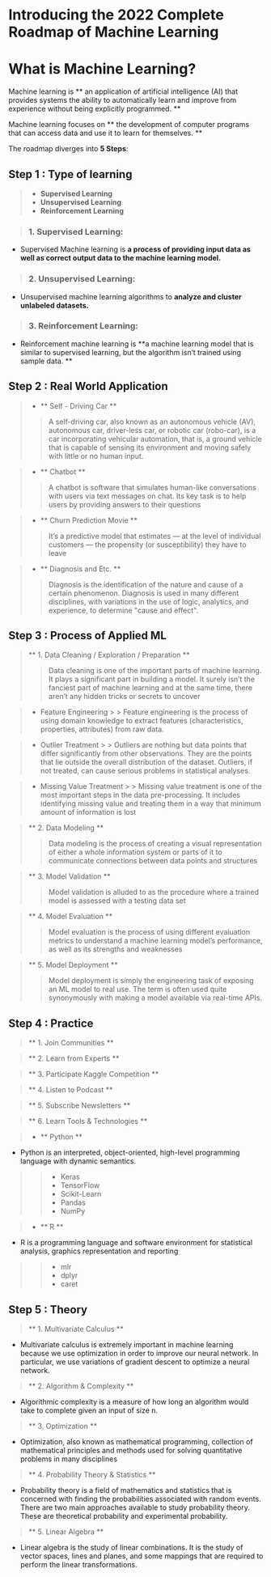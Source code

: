 # Introducing the 2022 Complete Roadmap of Machine Learning

# What is Machine Learning? 

Machine learning is ** an application of artificial intelligence (AI) that provides systems the ability to automatically learn and improve from experience without being explicitly programmed. **

Machine learning focuses on ** the development of computer programs that can access data and use it to learn for themselves. **

The roadmap diverges into **5 Steps**:

## Step 1 : Type of learning

> - **Supervised Learning**
> - **Unsupervised Learning**
> - **Reinforcement Learning**

> ### 1. Supervised Learning:
>
- Supervised Machine learning is **a process of providing input data as well as correct output data to the machine learning model.**
>
> ### 2. Unsupervised Learning: 
> 
- Unsupervised machine learning algorithms to **analyze and cluster unlabeled datasets.**
> 
> ### 3. Reinforcement Learning:
> 
- Reinforcement machine learning is **a machine learning model that is similar to supervised learning, but the algorithm isn’t trained using sample data. **


## Step 2 : Real World Application

> - ** Self - Driving Car **
  > > A self-driving car, also known as an autonomous vehicle (AV), autonomous car, driver-less car, or robotic car (robo-car), is a car incorporating vehicular automation, that is, a ground vehicle that is capable of sensing its environment and moving safely with little or no human input. 

> - ** Chatbot **
  > > A chatbot is software that simulates human-like conversations with users via text messages on chat. Its key task is to help users by providing answers to their questions

> - ** Churn Prediction Movie **  
  > > It’s a predictive model that estimates — at the level of individual customers — the propensity (or susceptibility) they have to leave

> - ** Diagnosis and Etc. **
  > > Diagnosis is the identification of the nature and cause of a certain phenomenon. Diagnosis is used in many different disciplines, with variations in the use of logic, analytics, and experience, to determine "cause and effect".


## Step 3 : Process of Applied ML

> ** 1. Data Cleaning / Exploration / Preparation **
  > > Data cleaning is one of the important parts of machine learning. It plays a significant part in building a model. It surely isn’t the fanciest part of machine learning and at the same time, there aren’t any hidden tricks or secrets to uncover
  

  >   - Feature Engineering 
    > > Feature engineering is the process of using domain knowledge to extract features (characteristics, properties, attributes) from raw data.

  >   - Outlier Treatment
    > > Outliers are nothing but data points that differ significantly from other observations. They are the points that lie outside the overall distribution of the dataset. Outliers, if not treated, can cause serious problems in statistical analyses.

  >   - Missing Value Treatment
    > > Missing value treatment is one of the most important steps in the data pre-processing. It includes identifying missing value and treating them in a way that minimum amount of information is lost

> ** 2. Data Modeling **
  > > Data modeling is the process of creating a visual representation of either a whole information system or parts of it to communicate connections between data points and structures

> ** 3. Model Validation **
  > > Model validation is alluded to as the procedure where a trained model is assessed with a testing data set

> ** 4. Model Evaluation **
  > > Model evaluation is the process of using different evaluation metrics to understand a machine learning model’s performance, as well as its strengths and weaknesses

> ** 5. Model Deployment **
  > > Model deployment is simply the engineering task of exposing an ML model to real use. The term is often used quite synonymously with making a model available via real-time APIs.


## Step 4 : Practice 

> ** 1. Join Communities ** 

> ** 2. Learn from Experts **

> ** 3. Participate Kaggle Competition **

> ** 4. Listen to Podcast **

> ** 5. Subscribe Newsletters **

> ** 6. Learn Tools & Technologies **

> - ** Python **
  - Python is an interpreted, object-oriented, high-level programming language with dynamic semantics.
> > - Keras
> > - TensorFlow
> > - Scikit-Learn
> > - Pandas
> > - NumPy

> - ** R **
  - R is a programming language and software environment for statistical analysis, graphics representation and reporting
> > - mlr 
> > - dplyr
> > - caret


## Step 5 : Theory

> ** 1. Multivariate Calculus ** 
  - Multivariate calculus is extremely important in machine learning because we use optimization in order to improve our neural network. In particular, we use variations of gradient descent to optimize a neural network.

> ** 2. Algorithm & Complexity ** 
  - Algorithmic complexity is a measure of how long an algorithm would take to complete given an input of size n.

> ** 3. Optimization ** 
  - Optimization, also known as mathematical programming, collection of mathematical principles and methods used for solving quantitative problems in many disciplines

> ** 4. Probability Theory & Statistics ** 
  - Probability theory is a field of mathematics and statistics that is concerned with finding the probabilities associated with random events. There are two main approaches available to study probability theory. These are theoretical probability and experimental probability.

> ** 5. Linear Algebra ** 
  - Linear algebra is the study of linear combinations. It is the study of vector spaces, lines and planes, and some mappings that are required to perform the linear transformations.




